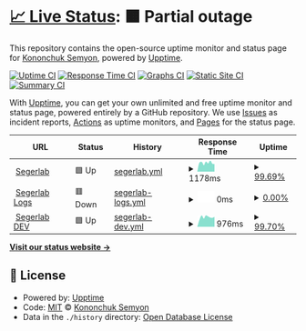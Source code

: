 # [📈 Live Status](https://ksemkav.github.io/segerlab-status): <!--live status--> **🟧 Partial outage**

This repository contains the open-source uptime monitor and status page for [Kononchuk Semyon](https://ksemkav.github.io/segerlab-status), powered by [Upptime](https://github.com/upptime/upptime).

[![Uptime CI](https://github.com/ksemkav/segerlab-status/workflows/Uptime%20CI/badge.svg)](https://github.com/ksemkav/segerlab-status/actions?query=workflow%3A%22Uptime+CI%22)
[![Response Time CI](https://github.com/ksemkav/segerlab-status/workflows/Response%20Time%20CI/badge.svg)](https://github.com/ksemkav/segerlab-status/actions?query=workflow%3A%22Response+Time+CI%22)
[![Graphs CI](https://github.com/ksemkav/segerlab-status/workflows/Graphs%20CI/badge.svg)](https://github.com/ksemkav/segerlab-status/actions?query=workflow%3A%22Graphs+CI%22)
[![Static Site CI](https://github.com/ksemkav/segerlab-status/workflows/Static%20Site%20CI/badge.svg)](https://github.com/ksemkav/segerlab-status/actions?query=workflow%3A%22Static+Site+CI%22)
[![Summary CI](https://github.com/ksemkav/segerlab-status/workflows/Summary%20CI/badge.svg)](https://github.com/ksemkav/segerlab-status/actions?query=workflow%3A%22Summary+CI%22)

With [Upptime](https://upptime.js.org), you can get your own unlimited and free uptime monitor and status page, powered entirely by a GitHub repository. We use [Issues](https://github.com/ksemkav/segerlab-status/issues) as incident reports, [Actions](https://github.com/ksemkav/segerlab-status/actions) as uptime monitors, and [Pages](https://ksemkav.github.io/segerlab-status) for the status page.

<!--start: status pages-->
<!-- This summary is generated by Upptime (https://github.com/upptime/upptime) -->
<!-- Do not edit this manually, your changes will be overwritten -->
<!-- prettier-ignore -->
| URL | Status | History | Response Time | Uptime |
| --- | ------ | ------- | ------------- | ------ |
| <img alt="" src="https://icons.duckduckgo.com/ip3/segerlab.ru.ico" height="13"> [Segerlab](https://segerlab.ru/) | 🟩 Up | [segerlab.yml](https://github.com/ksemkav/segerlab-status/commits/HEAD/history/segerlab.yml) | <details><summary><img alt="Response time graph" src="./graphs/segerlab/response-time-week.png" height="20"> 1178ms</summary><br><a href="https://ksemkav.github.io/segerlab-status/history/segerlab"><img alt="Response time 1209" src="https://img.shields.io/endpoint?url=https%3A%2F%2Fraw.githubusercontent.com%2Fksemkav%2Fsegerlab-status%2FHEAD%2Fapi%2Fsegerlab%2Fresponse-time.json"></a><br><a href="https://ksemkav.github.io/segerlab-status/history/segerlab"><img alt="24-hour response time 975" src="https://img.shields.io/endpoint?url=https%3A%2F%2Fraw.githubusercontent.com%2Fksemkav%2Fsegerlab-status%2FHEAD%2Fapi%2Fsegerlab%2Fresponse-time-day.json"></a><br><a href="https://ksemkav.github.io/segerlab-status/history/segerlab"><img alt="7-day response time 1178" src="https://img.shields.io/endpoint?url=https%3A%2F%2Fraw.githubusercontent.com%2Fksemkav%2Fsegerlab-status%2FHEAD%2Fapi%2Fsegerlab%2Fresponse-time-week.json"></a><br><a href="https://ksemkav.github.io/segerlab-status/history/segerlab"><img alt="30-day response time 1137" src="https://img.shields.io/endpoint?url=https%3A%2F%2Fraw.githubusercontent.com%2Fksemkav%2Fsegerlab-status%2FHEAD%2Fapi%2Fsegerlab%2Fresponse-time-month.json"></a><br><a href="https://ksemkav.github.io/segerlab-status/history/segerlab"><img alt="1-year response time 1195" src="https://img.shields.io/endpoint?url=https%3A%2F%2Fraw.githubusercontent.com%2Fksemkav%2Fsegerlab-status%2FHEAD%2Fapi%2Fsegerlab%2Fresponse-time-year.json"></a></details> | <details><summary><a href="https://ksemkav.github.io/segerlab-status/history/segerlab">99.69%</a></summary><a href="https://ksemkav.github.io/segerlab-status/history/segerlab"><img alt="All-time uptime 99.82%" src="https://img.shields.io/endpoint?url=https%3A%2F%2Fraw.githubusercontent.com%2Fksemkav%2Fsegerlab-status%2FHEAD%2Fapi%2Fsegerlab%2Fuptime.json"></a><br><a href="https://ksemkav.github.io/segerlab-status/history/segerlab"><img alt="24-hour uptime 97.81%" src="https://img.shields.io/endpoint?url=https%3A%2F%2Fraw.githubusercontent.com%2Fksemkav%2Fsegerlab-status%2FHEAD%2Fapi%2Fsegerlab%2Fuptime-day.json"></a><br><a href="https://ksemkav.github.io/segerlab-status/history/segerlab"><img alt="7-day uptime 99.69%" src="https://img.shields.io/endpoint?url=https%3A%2F%2Fraw.githubusercontent.com%2Fksemkav%2Fsegerlab-status%2FHEAD%2Fapi%2Fsegerlab%2Fuptime-week.json"></a><br><a href="https://ksemkav.github.io/segerlab-status/history/segerlab"><img alt="30-day uptime 99.89%" src="https://img.shields.io/endpoint?url=https%3A%2F%2Fraw.githubusercontent.com%2Fksemkav%2Fsegerlab-status%2FHEAD%2Fapi%2Fsegerlab%2Fuptime-month.json"></a><br><a href="https://ksemkav.github.io/segerlab-status/history/segerlab"><img alt="1-year uptime 99.82%" src="https://img.shields.io/endpoint?url=https%3A%2F%2Fraw.githubusercontent.com%2Fksemkav%2Fsegerlab-status%2FHEAD%2Fapi%2Fsegerlab%2Fuptime-year.json"></a></details>
| <img alt="" src="https://icons.duckduckgo.com/ip3/log.segerlab.ru.ico" height="13"> [Segerlab Logs](https://log.segerlab.ru/) | 🟥 Down | [segerlab-logs.yml](https://github.com/ksemkav/segerlab-status/commits/HEAD/history/segerlab-logs.yml) | <details><summary><img alt="Response time graph" src="./graphs/segerlab-logs/response-time-week.png" height="20"> 0ms</summary><br><a href="https://ksemkav.github.io/segerlab-status/history/segerlab-logs"><img alt="Response time 1648" src="https://img.shields.io/endpoint?url=https%3A%2F%2Fraw.githubusercontent.com%2Fksemkav%2Fsegerlab-status%2FHEAD%2Fapi%2Fsegerlab-logs%2Fresponse-time.json"></a><br><a href="https://ksemkav.github.io/segerlab-status/history/segerlab-logs"><img alt="24-hour response time 0" src="https://img.shields.io/endpoint?url=https%3A%2F%2Fraw.githubusercontent.com%2Fksemkav%2Fsegerlab-status%2FHEAD%2Fapi%2Fsegerlab-logs%2Fresponse-time-day.json"></a><br><a href="https://ksemkav.github.io/segerlab-status/history/segerlab-logs"><img alt="7-day response time 0" src="https://img.shields.io/endpoint?url=https%3A%2F%2Fraw.githubusercontent.com%2Fksemkav%2Fsegerlab-status%2FHEAD%2Fapi%2Fsegerlab-logs%2Fresponse-time-week.json"></a><br><a href="https://ksemkav.github.io/segerlab-status/history/segerlab-logs"><img alt="30-day response time 0" src="https://img.shields.io/endpoint?url=https%3A%2F%2Fraw.githubusercontent.com%2Fksemkav%2Fsegerlab-status%2FHEAD%2Fapi%2Fsegerlab-logs%2Fresponse-time-month.json"></a><br><a href="https://ksemkav.github.io/segerlab-status/history/segerlab-logs"><img alt="1-year response time 1627" src="https://img.shields.io/endpoint?url=https%3A%2F%2Fraw.githubusercontent.com%2Fksemkav%2Fsegerlab-status%2FHEAD%2Fapi%2Fsegerlab-logs%2Fresponse-time-year.json"></a></details> | <details><summary><a href="https://ksemkav.github.io/segerlab-status/history/segerlab-logs">0.00%</a></summary><a href="https://ksemkav.github.io/segerlab-status/history/segerlab-logs"><img alt="All-time uptime 87.93%" src="https://img.shields.io/endpoint?url=https%3A%2F%2Fraw.githubusercontent.com%2Fksemkav%2Fsegerlab-status%2FHEAD%2Fapi%2Fsegerlab-logs%2Fuptime.json"></a><br><a href="https://ksemkav.github.io/segerlab-status/history/segerlab-logs"><img alt="24-hour uptime 0.00%" src="https://img.shields.io/endpoint?url=https%3A%2F%2Fraw.githubusercontent.com%2Fksemkav%2Fsegerlab-status%2FHEAD%2Fapi%2Fsegerlab-logs%2Fuptime-day.json"></a><br><a href="https://ksemkav.github.io/segerlab-status/history/segerlab-logs"><img alt="7-day uptime 0.00%" src="https://img.shields.io/endpoint?url=https%3A%2F%2Fraw.githubusercontent.com%2Fksemkav%2Fsegerlab-status%2FHEAD%2Fapi%2Fsegerlab-logs%2Fuptime-week.json"></a><br><a href="https://ksemkav.github.io/segerlab-status/history/segerlab-logs"><img alt="30-day uptime 0.00%" src="https://img.shields.io/endpoint?url=https%3A%2F%2Fraw.githubusercontent.com%2Fksemkav%2Fsegerlab-status%2FHEAD%2Fapi%2Fsegerlab-logs%2Fuptime-month.json"></a><br><a href="https://ksemkav.github.io/segerlab-status/history/segerlab-logs"><img alt="1-year uptime 87.19%" src="https://img.shields.io/endpoint?url=https%3A%2F%2Fraw.githubusercontent.com%2Fksemkav%2Fsegerlab-status%2FHEAD%2Fapi%2Fsegerlab-logs%2Fuptime-year.json"></a></details>
| <img alt="" src="https://icons.duckduckgo.com/ip3/dev.segerlab.ru.ico" height="13"> [Segerlab DEV](https://dev.segerlab.ru/) | 🟩 Up | [segerlab-dev.yml](https://github.com/ksemkav/segerlab-status/commits/HEAD/history/segerlab-dev.yml) | <details><summary><img alt="Response time graph" src="./graphs/segerlab-dev/response-time-week.png" height="20"> 976ms</summary><br><a href="https://ksemkav.github.io/segerlab-status/history/segerlab-dev"><img alt="Response time 1044" src="https://img.shields.io/endpoint?url=https%3A%2F%2Fraw.githubusercontent.com%2Fksemkav%2Fsegerlab-status%2FHEAD%2Fapi%2Fsegerlab-dev%2Fresponse-time.json"></a><br><a href="https://ksemkav.github.io/segerlab-status/history/segerlab-dev"><img alt="24-hour response time 943" src="https://img.shields.io/endpoint?url=https%3A%2F%2Fraw.githubusercontent.com%2Fksemkav%2Fsegerlab-status%2FHEAD%2Fapi%2Fsegerlab-dev%2Fresponse-time-day.json"></a><br><a href="https://ksemkav.github.io/segerlab-status/history/segerlab-dev"><img alt="7-day response time 976" src="https://img.shields.io/endpoint?url=https%3A%2F%2Fraw.githubusercontent.com%2Fksemkav%2Fsegerlab-status%2FHEAD%2Fapi%2Fsegerlab-dev%2Fresponse-time-week.json"></a><br><a href="https://ksemkav.github.io/segerlab-status/history/segerlab-dev"><img alt="30-day response time 955" src="https://img.shields.io/endpoint?url=https%3A%2F%2Fraw.githubusercontent.com%2Fksemkav%2Fsegerlab-status%2FHEAD%2Fapi%2Fsegerlab-dev%2Fresponse-time-month.json"></a><br><a href="https://ksemkav.github.io/segerlab-status/history/segerlab-dev"><img alt="1-year response time 1046" src="https://img.shields.io/endpoint?url=https%3A%2F%2Fraw.githubusercontent.com%2Fksemkav%2Fsegerlab-status%2FHEAD%2Fapi%2Fsegerlab-dev%2Fresponse-time-year.json"></a></details> | <details><summary><a href="https://ksemkav.github.io/segerlab-status/history/segerlab-dev">99.70%</a></summary><a href="https://ksemkav.github.io/segerlab-status/history/segerlab-dev"><img alt="All-time uptime 86.91%" src="https://img.shields.io/endpoint?url=https%3A%2F%2Fraw.githubusercontent.com%2Fksemkav%2Fsegerlab-status%2FHEAD%2Fapi%2Fsegerlab-dev%2Fuptime.json"></a><br><a href="https://ksemkav.github.io/segerlab-status/history/segerlab-dev"><img alt="24-hour uptime 97.87%" src="https://img.shields.io/endpoint?url=https%3A%2F%2Fraw.githubusercontent.com%2Fksemkav%2Fsegerlab-status%2FHEAD%2Fapi%2Fsegerlab-dev%2Fuptime-day.json"></a><br><a href="https://ksemkav.github.io/segerlab-status/history/segerlab-dev"><img alt="7-day uptime 99.70%" src="https://img.shields.io/endpoint?url=https%3A%2F%2Fraw.githubusercontent.com%2Fksemkav%2Fsegerlab-status%2FHEAD%2Fapi%2Fsegerlab-dev%2Fuptime-week.json"></a><br><a href="https://ksemkav.github.io/segerlab-status/history/segerlab-dev"><img alt="30-day uptime 25.80%" src="https://img.shields.io/endpoint?url=https%3A%2F%2Fraw.githubusercontent.com%2Fksemkav%2Fsegerlab-status%2FHEAD%2Fapi%2Fsegerlab-dev%2Fuptime-month.json"></a><br><a href="https://ksemkav.github.io/segerlab-status/history/segerlab-dev"><img alt="1-year uptime 86.10%" src="https://img.shields.io/endpoint?url=https%3A%2F%2Fraw.githubusercontent.com%2Fksemkav%2Fsegerlab-status%2FHEAD%2Fapi%2Fsegerlab-dev%2Fuptime-year.json"></a></details>

<!--end: status pages-->

[**Visit our status website →**](https://ksemkav.github.io/segerlab-status)

## 📄 License

- Powered by: [Upptime](https://github.com/upptime/upptime)
- Code: [MIT](./LICENSE) © [Kononchuk Semyon](https://ksemkav.github.io/segerlab-status)
- Data in the `./history` directory: [Open Database License](https://opendatacommons.org/licenses/odbl/1-0/)
